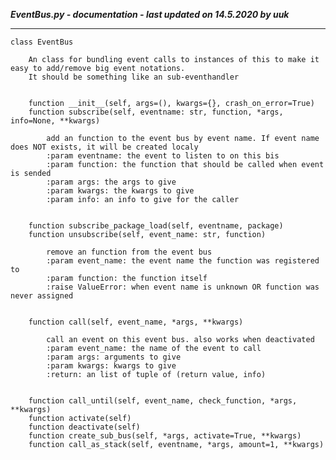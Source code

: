 ***EventBus.py - documentation - last updated on 14.5.2020 by uuk***
___

    class EventBus
        
        An class for bundling event calls to instances of this to make it easy to add/remove big event notations.
        It should be something like an sub-eventhandler
        

        function __init__(self, args=(), kwargs={}, crash_on_error=True)
        function subscribe(self, eventname: str, function, *args, info=None, **kwargs)
            
            add an function to the event bus by event name. If event name does NOT exists, it will be created localy
            :param eventname: the event to listen to on this bis
            :param function: the function that should be called when event is sended
            :param args: the args to give
            :param kwargs: the kwargs to give
            :param info: an info to give for the caller
            

        function subscribe_package_load(self, eventname, package)
        function unsubscribe(self, event_name: str, function)
            
            remove an function from the event bus
            :param event_name: the event name the function was registered to
            :param function: the function itself
            :raise ValueError: when event name is unknown OR function was never assigned
            

        function call(self, event_name, *args, **kwargs)
            
            call an event on this event bus. also works when deactivated
            :param event_name: the name of the event to call
            :param args: arguments to give
            :param kwargs: kwargs to give
            :return: an list of tuple of (return value, info)
            

        function call_until(self, event_name, check_function, *args, **kwargs)
        function activate(self)
        function deactivate(self)
        function create_sub_bus(self, *args, activate=True, **kwargs)
        function call_as_stack(self, eventname, *args, amount=1, **kwargs)
